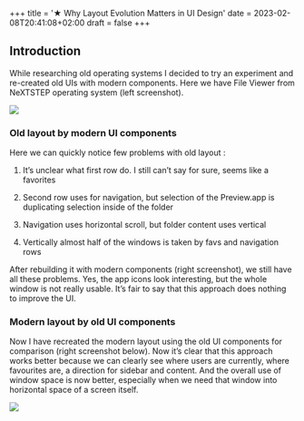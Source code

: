 +++
title = '★ Why Layout Evolution Matters in UI Design'
date = 2023-02-08T20:41:08+02:00
draft = false
+++
## Introduction

While researching old operating systems I decided to try an experiment and re-created old UIs with modern components. Here we have File Viewer from NeXTSTEP operating system (left screenshot).

![](images/1.webp)

### Old layout by modern UI components

Here we can quickly notice few problems with old layout :

1. It’s unclear what first row do. I still can’t say for sure, seems like a favorites

2. Second row uses for navigation, but selection of the Preview.app is duplicating selection inside of the folder

3. Navigation uses horizontal scroll, but folder content uses vertical

4. Vertically almost half of the windows is taken by favs and navigation rows

After rebuilding it with modern components (right screenshot), we still have all these problems. Yes, the app icons look interesting, but the whole window is not really usable. It’s fair to say that this approach does nothing to improve the UI.

### Modern layout by old UI components

Now I have recreated the modern layout using the old UI components for comparison (right screenshot below). Now it’s clear that this approach works better because we can clearly see where users are currently, where favourites are, a direction for sidebar and content. And the overall use of window space is now better, especially when we need that window into horizontal space of a screen itself.

![](images/2.webp)